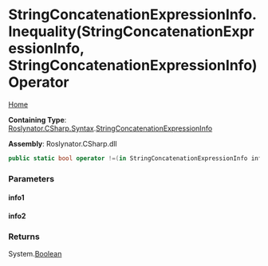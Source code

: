 # StringConcatenationExpressionInfo\.Inequality\(StringConcatenationExpressionInfo, StringConcatenationExpressionInfo\) Operator

[Home](../../../../../README.md)

**Containing Type**: [Roslynator.CSharp.Syntax](../../README.md)\.[StringConcatenationExpressionInfo](../README.md)

**Assembly**: Roslynator\.CSharp\.dll

```csharp
public static bool operator !=(in StringConcatenationExpressionInfo info1, in StringConcatenationExpressionInfo info2)
```

### Parameters

#### info1





#### info2





### Returns

System\.[Boolean](https://docs.microsoft.com/en-us/dotnet/api/system.boolean)

